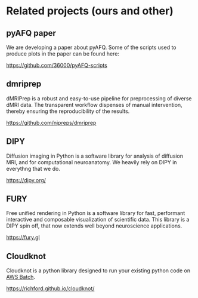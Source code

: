 # Related projects (ours and other)

## pyAFQ paper

We are developing a paper about pyAFQ. Some of the scripts used to produce plots in the paper can be found here:

https://github.com/36000/pyAFQ-scripts


## dmriprep

dMRIPrep is a robust and easy-to-use pipeline for preprocessing of diverse dMRI
data. The transparent workflow dispenses of manual intervention, thereby
ensuring the reproducibility of the results.

https://github.com/nipreps/dmriprep

## DIPY

Diffusion imaging in Python is a software library for analysis of diffusion
MRI, and for computational neuroanatomy. We heavily rely on DIPY in everythng
that we do.

https://dipy.org/

## FURY

Free unified rendering in Python is a software library for fast, performant
interactive and composable visualization of scientific data. This library
is a DIPY spin off, that now extends well beyond neuroscience applications.

https://fury.gl


## Cloudknot

Cloudknot is a python library designed to run your existing python code on
[AWS Batch](https://aws.amazon.com/batch).

https://richford.github.io/cloudknot/
